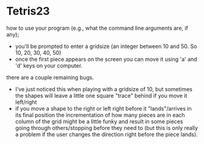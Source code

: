 # Tetris23

how to use your program (e.g., what the command line arguments are, if any);
- you'll be prompted to enter a gridsize (an integer between 10 and 50. So 10, 20, 30, 40, 50)
- once the first piece appears on the screen you can move it using 'a' and 'd' keys on your computer.


there are a couple remaining bugs.
- I've just noticed this when playing with a gridsize of 10, but sometimes the shapes
 will leave a little one square "trace" behind if you move it left/right
- if you move a shape to the right or left right before it "lands"/arrives in its final position the incrementation of how many
pieces are in each column of the grid might be a little funky and result in some pieces going through others/stopping before they need to
(but this is only really a problem if the user changes the direction right before the piece lands).
